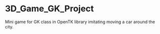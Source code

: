 # 3D_Game_GK_Project
Mini game for GK class in OpenTK library imitating moving a car around the city.
